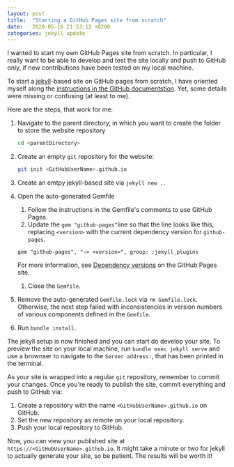 ```yaml
---
layout: post
title:  "Starting a GitHub Pages site from scratch"
date:   2020-05-16 21:53:12 +0200
categories: jekyll update
---
```


I wanted to start my own GitHub Pages site from scratch.
In particular, I really want to be able to develop and test the site locally and push to GitHub only,
if new contributions have been tested on my local machine.

To start a [jekyll](www.jekyllrb.org)-based site on GitHub pages from scratch,
I have oriented myself along the [instructions in the GitHub documentstion](https://help.github.com/en/github/working-with-github-pages/creating-a-github-pages-site-with-jekyll).
Yet, some details were missing or confusing (at least to me).

Here are the steps, that work for me:

1. Navigate to the parent directory, in which you want to create the folder to store the website repository

    ```bash
    cd <parentDirectory>
    ```

1. Create an empty `git` repository for the website:

    ```bash
    git init <GitHubUserName>.github.io
    ```

1. Create an emtpy jekyll-based site  via `jekyll new .`.
1. Open the auto-generated Gemfile
    1. Follow the instructions in the Gemfile's comments to use GitHub Pages.
    1. Update the `gem "github-pages"`line so that the line looks like this,
    replacing `<version>` with the current dependency version for `github-pages`.

    ```
    gem "github-pages", "~> <version>", group: :jekyll_plugins
    ```

    For more information, see [Dependency versions](https://pages.github.com/versions/) on the GitHub Pages site. 
    1. Close the `Gemfile`.
1. Remove the auto-generated `Gemfile.lock` via `rm Gemfile.lock`.
Otherwise, the next step failed with inconsistencies in version numbers of various components defined in the `Gemfile`.
1. Run `bundle install`.

The jekyll setup is now finished and you can start do develop your site.
To preview the site on your local machine, run `bundle exec jekyll serve` and use a brownser to navigate to the `Server address:`,
that has been printed in the terminal.

As your site is wrapped into a regular `git` repository, remember to commit your changes.
Once you're ready to publish the site, commit everything and push to GitHub via:

1. Create a repository with the name `<GitHubUserName>.github.io` on GitHub.
1. Set the new repository as remote on your local repository.
1. Push your local repository to GitHub.

Now, you can view your published site at `https://<GitHubUserName>.github.io`.
It might take a minute or two for jekyll to actually generate your site, so be patient.
The results will be worth it!

